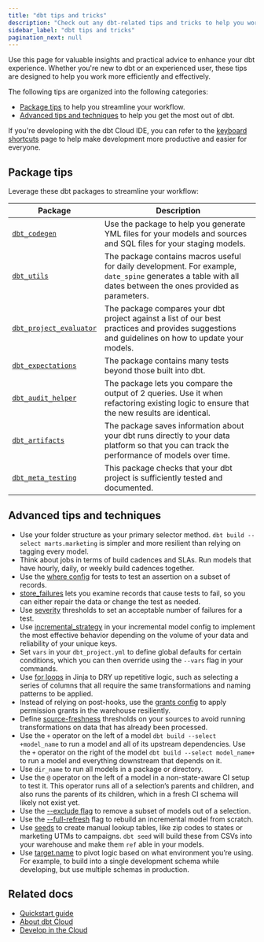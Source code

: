 ```yaml
---
title: "dbt tips and tricks"
description: "Check out any dbt-related tips and tricks to help you work faster and be more productive."
sidebar_label: "dbt tips and tricks"
pagination_next: null
---
```


Use this page for valuable insights and practical advice to enhance your dbt experience. Whether you're new to dbt or an experienced user, these tips are designed to help you work more efficiently and effectively.

The following tips are organized into the following categories:

- [Package tips](#package-tips) to help you streamline your workflow.
- [Advanced tips and techniques](#advanced-tips-and-techniques) to help you get the most out of dbt.


If you're developing with the dbt Cloud IDE, you can refer to the [keyboard shortcuts](/docs/cloud/dbt-cloud-ide/keyboard-shortcuts) page to help make development more productive and easier for everyone.

## Package tips

Leverage these dbt packages to streamline your workflow:

| Package | Description |
|---------|-------------|
| [`dbt_codegen`](https://hub.getdbt.com/dbt-labs/codegen/latest/) |Use the package to help you generate YML files for your models and sources and SQL files for your staging models. |
| [`dbt_utils`](https://hub.getdbt.com/dbt-labs/dbt_utils/latest/) | The package contains macros useful for daily development. For example, `date_spine` generates a table with all dates between the ones provided as parameters. |
| [`dbt_project_evaluator`](https://hub.getdbt.com/dbt-labs/dbt_project_evaluator/latest) | The package compares your dbt project against a list of our best practices and provides suggestions and guidelines on how to update your models. |
| [`dbt_expectations`](https://hub.getdbt.com/calogica/dbt_expectations/latest) | The package contains many tests beyond those built into dbt. |
| [`dbt_audit_helper`](https://hub.getdbt.com/#:~:text=adwords-,audit_helper,-codegen) | The package lets you compare the output of 2 queries. Use it when refactoring existing logic to ensure that the new results are identical. |
| [`dbt_artifacts`](https://hub.getdbt.com/brooklyn-data/dbt_artifacts/latest) | The package saves information about your dbt runs directly to your data platform so that you can track the performance of models over time. |
| [`dbt_meta_testing`](https://hub.getdbt.com/tnightengale/dbt_meta_testing/latest) | This package checks that your dbt project is sufficiently tested and documented. |

## Advanced tips and techniques

- Use your folder structure as your primary selector method. `dbt build --select marts.marketing` is simpler and more resilient than relying on tagging every model.
- Think about jobs in terms of build cadences and SLAs. Run models that have hourly, daily, or weekly build cadences together.
- Use the [where config](/reference/resource-configs/where) for tests to test an assertion on a subset of records.
- [store_failures](/reference/resource-configs/store_failures) lets you examine records that cause tests to fail, so you can either repair the data or change the test as needed.
- Use [severity](/reference/resource-configs/severity) thresholds to set an acceptable number of failures for a test.
- Use [incremental_strategy](/docs/build/incremental-strategy) in your incremental model config to implement the most effective behavior depending on the volume of your data and reliability of your unique keys.
- Set `vars` in your `dbt_project.yml` to define global defaults for certain conditions, which you can then override using the `--vars` flag in your commands.
- Use [for loops](/guides/using-jinja?step=3) in Jinja to <Term id="dry">DRY</Term> up repetitive logic, such as selecting a series of columns that all require the same transformations and naming patterns to be applied.
- Instead of relying on post-hooks, use the [grants config](/reference/resource-configs/grants) to apply permission grants in the warehouse resiliently.
- Define [source-freshness](/docs/build/sources#snapshotting-source-data-freshness) thresholds on your sources to avoid running transformations on data that has already been processed.
- Use the `+` operator on the left of a model `dbt build --select +model_name` to run a model and all of its upstream dependencies. Use the `+` operator on the right of the model `dbt build --select model_name+` to run a model and everything downstream that depends on it.
- Use `dir_name` to run all models in a package or directory.
- Use the `@` operator on the left of a model in a non-state-aware CI setup to test it. This operator runs all of a selection’s parents and children, and also runs the parents of its children, which in a fresh CI schema will likely not exist yet.
- Use the [--exclude flag](/reference/node-selection/exclude) to remove a subset of models out of a selection.
- Use the [--full-refresh](/reference/commands/run#refresh-incremental-models) flag to rebuild an incremental model from scratch.
- Use [seeds](/docs/build/seeds) to create manual lookup tables, like zip codes to states or marketing UTMs to campaigns. `dbt seed` will build these from CSVs into your warehouse and make them `ref` able in your models.
- Use [target.name](/docs/build/custom-schemas#an-alternative-pattern-for-generating-schema-names) to pivot logic based on what environment you’re using. For example, to build into a single development schema while developing, but use multiple schemas in production.

## Related docs

- [Quickstart guide](/guides)
- [About dbt Cloud](/docs/cloud/about-cloud/dbt-cloud-features)
- [Develop in the Cloud](/docs/cloud/about-develop-dbt)

